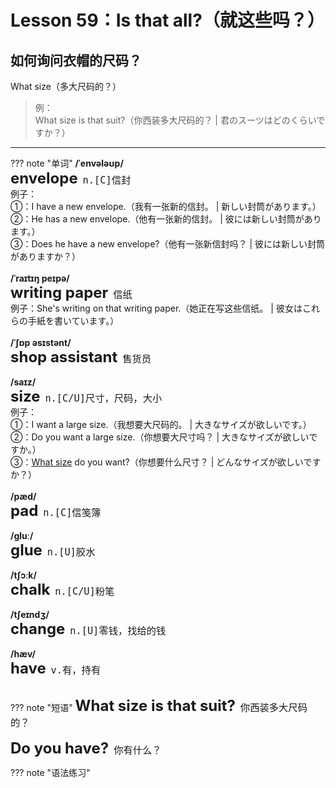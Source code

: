 # Lesson 59：Is that all?（就这些吗？）


## 如何询问衣帽的尺码？

What size（多大尺码的？）

> 例：<br>
> What size is that suit?（你西装多大尺码的？ | 君のスーツはどのくらいですか？） <br>


---
??? note "单词"
    **/ˈenvələʊp/**<br>
    <font size=5>**envelope**</font>&nbsp;&nbsp;<font size=4>`n.[C]信封`</font><br>
    例子：<br>
    ①：I have a new envelope.（我有一张新的信封。 | 新しい封筒があります。）<br>
    ②：He has a new envelope.（他有一张新的信封。 | 彼には新しい封筒があります。）<br>
    ③：Does he have a new envelope?（他有一张新信封吗？ | 彼には新しい封筒がありますか？）<br>
    <br>
    **/ˈraɪtɪŋ peɪpə/**<br>
    <font size=5>**writing paper**</font>&nbsp;&nbsp;<font size=4>`信纸`</font><br>
    例子：She's writing on that writing paper.（她正在写这些信纸。 | 彼女はこれらの手紙を書いています。）<br>
    <br>
    **/ˈʃɒp əsɪstənt/**<br>
    <font size=5>**shop assistant**</font>&nbsp;&nbsp;<font size=4>`售货员`</font><br>
    <br>
    **/saɪz/**<br>
    <font size=5>**size**</font>&nbsp;&nbsp;<font size=4>`n.[C/U]尺寸，尺码，大小`</font><br>
    例子：<br>
    ①：I want a large size.（我想要大尺码的。 | 大きなサイズが欲しいです。）<br>
    ②：Do you want a large size.（你想要大尺寸吗？ | 大きなサイズが欲しいですか。）<br>
    ③：<u>What size</u> do you want?（你想要什么尺寸？ | どんなサイズが欲しいですか？）<br>
    <br>
    **/pæd/**<br>
    <font size=5>**pad**</font>&nbsp;&nbsp;<font size=4>`n.[C]信笺簿`</font><br>
    <br>
    **/ɡluː/**<br>
    <font size=5>**glue**</font>&nbsp;&nbsp;<font size=4>`n.[U]胶水`</font><br>
    <br>
    **/tʃɔːk/**<br>
    <font size=5>**chalk**</font>&nbsp;&nbsp;<font size=4>`n.[C/U]粉笔`</font><br>
    <br>
    **/tʃeɪndʒ/**<br>
    <font size=5>**change**</font>&nbsp;&nbsp;<font size=4>`n.[U]零钱，找给的钱`</font><br>
    <br>
    **/hæv/**<br>
    <font size=5>**have**</font>&nbsp;&nbsp;<font size=4>`v.有，持有`</font><br>
    <br>


??? note "短语"
    <font size=5>**What size is that suit?**</font>&nbsp;&nbsp;<font size=4>`你西装多大尺码的？`</font><br>
    <br>
    <font size=5>**Do you have?**</font>&nbsp;&nbsp;<font size=4>`你有什么？`</font><br>


??? note "语法练习"

